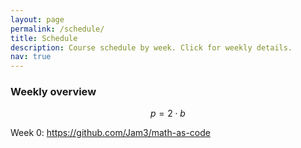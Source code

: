 ```yaml
---
layout: page
permalink: /schedule/
title: Schedule
description: Course schedule by week. Click for weekly details.
nav: true
---
```


### Weekly overview

$$p=2 \cdot b$$

Week 0: https://github.com/Jam3/math-as-code